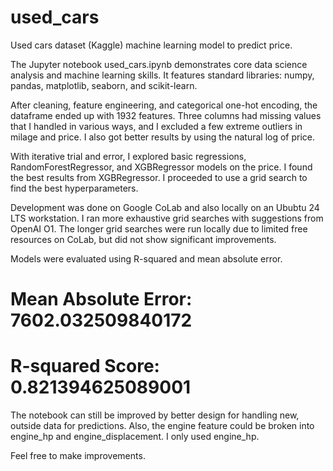 # used_cars
Used cars dataset (Kaggle) machine learning model to predict price.

The Jupyter notebook used_cars.ipynb demonstrates core data science analysis and machine learning skills. It features standard libraries: numpy, pandas, matplotlib, seaborn, and scikit-learn.

After cleaning, feature engineering, and categorical one-hot encoding, the dataframe ended up with 1932 features. Three columns had missing values that I handled in various ways, and I excluded a few extreme outliers in milage and price. I also got better results by using the natural log of price.

With iterative trial and error, I explored basic regressions, RandomForestRegressor, and XGBRegressor models on the price. I found the best results from XGBRegressor. I proceeded to use a 
grid search to find the best hyperparameters. 

Development was done on Google CoLab and also locally on an Ububtu 24 LTS workstation. I ran more exhaustive grid searches with suggestions from OpenAI O1. The longer grid searches were run locally due to limited free resources on CoLab, but did not show significant improvements.

Models were evaluated using R-squared and mean absolute error.
# Mean Absolute Error: 7602.032509840172
# R-squared Score: 0.821394625089001

The notebook can still be improved by better design for handling new, outside data for predictions. Also, the engine feature could be broken into engine_hp and engine_displacement. I only used engine_hp.

Feel free to make improvements.



